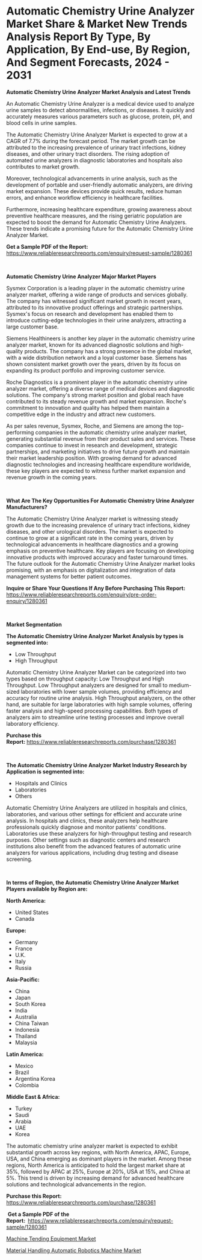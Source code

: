<p><h1>Automatic Chemistry Urine Analyzer Market Share & Market New Trends Analysis Report By Type, By Application, By End-use, By Region, And Segment Forecasts, 2024 - 2031</h1></p><p><strong>Automatic Chemistry Urine Analyzer Market Analysis and Latest Trends</strong></p>
<p><p>An Automatic Chemistry Urine Analyzer is a medical device used to analyze urine samples to detect abnormalities, infections, or diseases. It quickly and accurately measures various parameters such as glucose, protein, pH, and blood cells in urine samples.</p><p>The Automatic Chemistry Urine Analyzer Market is expected to grow at a CAGR of 7.7% during the forecast period. The market growth can be attributed to the increasing prevalence of urinary tract infections, kidney diseases, and other urinary tract disorders. The rising adoption of automated urine analyzers in diagnostic laboratories and hospitals also contributes to market growth.</p><p>Moreover, technological advancements in urine analysis, such as the development of portable and user-friendly automatic analyzers, are driving market expansion. These devices provide quick results, reduce human errors, and enhance workflow efficiency in healthcare facilities.</p><p>Furthermore, increasing healthcare expenditure, growing awareness about preventive healthcare measures, and the rising geriatric population are expected to boost the demand for Automatic Chemistry Urine Analyzers. These trends indicate a promising future for the Automatic Chemistry Urine Analyzer Market.</p></p>
<p><strong>Get a Sample PDF of the Report:&nbsp;</strong> <a href="https://www.reliableresearchreports.com/enquiry/request-sample/1280361">https://www.reliableresearchreports.com/enquiry/request-sample/1280361</a></p>
<p>&nbsp;</p>
<p><strong>Automatic Chemistry Urine Analyzer Major Market Players</strong></p>
<p><p>Sysmex Corporation is a leading player in the automatic chemistry urine analyzer market, offering a wide range of products and services globally. The company has witnessed significant market growth in recent years, attributed to its innovative product offerings and strategic partnerships. Sysmex's focus on research and development has enabled them to introduce cutting-edge technologies in their urine analyzers, attracting a large customer base.</p><p>Siemens Healthineers is another key player in the automatic chemistry urine analyzer market, known for its advanced diagnostic solutions and high-quality products. The company has a strong presence in the global market, with a wide distribution network and a loyal customer base. Siemens has shown consistent market growth over the years, driven by its focus on expanding its product portfolio and improving customer service.</p><p>Roche Diagnostics is a prominent player in the automatic chemistry urine analyzer market, offering a diverse range of medical devices and diagnostic solutions. The company's strong market position and global reach have contributed to its steady revenue growth and market expansion. Roche's commitment to innovation and quality has helped them maintain a competitive edge in the industry and attract new customers.</p><p>As per sales revenue, Sysmex, Roche, and Siemens are among the top-performing companies in the automatic chemistry urine analyzer market, generating substantial revenue from their product sales and services. These companies continue to invest in research and development, strategic partnerships, and marketing initiatives to drive future growth and maintain their market leadership position. With growing demand for advanced diagnostic technologies and increasing healthcare expenditure worldwide, these key players are expected to witness further market expansion and revenue growth in the coming years.</p></p>
<p>&nbsp;</p>
<p><strong>What Are The Key Opportunities For Automatic Chemistry Urine Analyzer Manufacturers?</strong></p>
<p><p>The Automatic Chemistry Urine Analyzer market is witnessing steady growth due to the increasing prevalence of urinary tract infections, kidney diseases, and other urological disorders. The market is expected to continue to grow at a significant rate in the coming years, driven by technological advancements in healthcare diagnostics and a growing emphasis on preventive healthcare. Key players are focusing on developing innovative products with improved accuracy and faster turnaround times. The future outlook for the Automatic Chemistry Urine Analyzer market looks promising, with an emphasis on digitalization and integration of data management systems for better patient outcomes.</p></p>
<p><strong>Inquire or Share Your Questions If Any Before Purchasing This Report:</strong> <a href="https://www.reliableresearchreports.com/enquiry/pre-order-enquiry/1280361">https://www.reliableresearchreports.com/enquiry/pre-order-enquiry/1280361</a></p>
<p>&nbsp;</p>
<p><strong>Market Segmentation</strong></p>
<p><strong>The Automatic Chemistry Urine Analyzer Market Analysis by types is segmented into:</strong></p>
<p><ul><li>Low Throughput</li><li>High Throughput</li></ul></p>
<p><p>Automatic Chemistry Urine Analyzer Market can be categorized into two types based on throughput capacity: Low Throughput and High Throughput. Low Throughput analyzers are designed for small to medium-sized laboratories with lower sample volumes, providing efficiency and accuracy for routine urine analysis. High Throughput analyzers, on the other hand, are suitable for large laboratories with high sample volumes, offering faster analysis and high-speed processing capabilities. Both types of analyzers aim to streamline urine testing processes and improve overall laboratory efficiency.</p></p>
<p><strong>Purchase this Report:&nbsp;</strong><a href="https://www.reliableresearchreports.com/purchase/1280361">https://www.reliableresearchreports.com/purchase/1280361</a></p>
<p>&nbsp;</p>
<p><strong>The Automatic Chemistry Urine Analyzer Market Industry Research by Application is segmented into:</strong></p>
<p><ul><li>Hospitals and Clinics</li><li>Laboratories</li><li>Others</li></ul></p>
<p><p>Automatic Chemistry Urine Analyzers are utilized in hospitals and clinics, laboratories, and various other settings for efficient and accurate urine analysis. In hospitals and clinics, these analyzers help healthcare professionals quickly diagnose and monitor patients' conditions. Laboratories use these analyzers for high-throughput testing and research purposes. Other settings such as diagnostic centers and research institutions also benefit from the advanced features of automatic urine analyzers for various applications, including drug testing and disease screening.</p></p>
<p>&nbsp;</p>
<p><strong>In terms of Region, the Automatic Chemistry Urine Analyzer Market Players available by Region are:</strong></p>
<p>
    <p> <strong> North America: </strong>
        <ul>
            <li>United States</li>
            <li>Canada</li>
        </ul>
        </p> 
    <p> <strong> Europe: </strong>
        <ul>
            <li>Germany</li>
            <li>France</li>
            <li>U.K.</li>
            <li>Italy</li>
            <li>Russia</li>
        </ul>
        </p> 
    <p> <strong> Asia-Pacific: </strong>
        <ul>
            <li>China</li>
            <li>Japan</li>
            <li>South Korea</li>
            <li>India</li>
            <li>Australia</li>
            <li>China Taiwan</li>
            <li>Indonesia</li>
            <li>Thailand</li>
            <li>Malaysia</li>
        </ul>
        </p> 
    <p> <strong> Latin America: </strong>
        <ul>
            <li>Mexico</li>
            <li>Brazil</li>
            <li>Argentina Korea</li>
            <li>Colombia</li>
        </ul>
        </p> 
    <p> <strong> Middle East & Africa: </strong>
        <ul>
            <li>Turkey</li>
            <li>Saudi</li>
            <li>Arabia</li>
            <li>UAE</li>
            <li>Korea</li>
        </ul>
    </p>
    </p>
<p><p>The automatic chemistry urine analyzer market is expected to exhibit substantial growth across key regions, with North America, APAC, Europe, USA, and China emerging as dominant players in the market. Among these regions, North America is anticipated to hold the largest market share at 35%, followed by APAC at 25%, Europe at 20%, USA at 15%, and China at 5%. This trend is driven by increasing demand for advanced healthcare solutions and technological advancements in the region.</p></p>
<p><strong>Purchase this Report: </strong><a href="https://www.reliableresearchreports.com/purchase/1280361">https://www.reliableresearchreports.com/purchase/1280361</a></p>
<p>&nbsp;<strong>Get a Sample PDF of the Report:&nbsp;&nbsp;</strong><a href="https://www.reliableresearchreports.com/enquiry/request-sample/1280361">https://www.reliableresearchreports.com/enquiry/request-sample/1280361</a></p>
<p><strong></strong></p>
<p><p><a href="https://issuu.com/reportprime-2/docs/machine-tending-equipment-market-size-2030.pptx">Machine Tending Equipment Market</a></p><p><a href="https://issuu.com/reportprime-2/docs/material-handling-automatic-robotics-machine-marke">Material Handling Automatic Robotics Machine Market</a></p></p>
